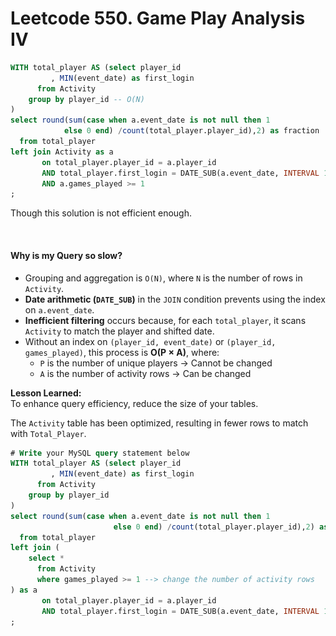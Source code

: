 # Leetcode 550. Game Play Analysis IV



```sql
WITH total_player AS (select player_id
         , MIN(event_date) as first_login
      from Activity
    group by player_id -- O(N)
)
select round(sum(case when a.event_date is not null then 1
            else 0 end) /count(total_player.player_id),2) as fraction 
  from total_player
left join Activity as a
       on total_player.player_id = a.player_id
       AND total_player.first_login = DATE_SUB(a.event_date, INTERVAL 1 DAY)
       AND a.games_played >= 1
;

```



Though this solution is not efficient enough.&#x20;

<figure><img src="../.gitbook/assets/스크린샷 2025-05-17 오후 2.00.42.png" alt=""><figcaption></figcaption></figure>

#### Why is my Query so slow?&#x20;

* Grouping and aggregation is `O(N)`, where `N` is the number of rows in `Activity`.
* **Date arithmetic (`DATE_SUB`)** in the `JOIN` condition prevents using the index on `a.event_date`.
* **Inefficient filtering** occurs because, for each `total_player`, it scans `Activity` to match the player and shifted date.
* Without an index on `(player_id, event_date)` or `(player_id, games_played)`, this process is **O(P × A)**, where:
  * `P` is the number of unique players  -> Cannot be changed
  * `A` is the number of activity rows -> Can be changed



**Lesson Learned:**\
To enhance query efficiency, reduce the size of your tables.

&#x20;The `Activity` table has been optimized, resulting in fewer rows to match with `Total_Player`.&#x20;

```sql
# Write your MySQL query statement below
WITH total_player AS (select player_id
         , MIN(event_date) as first_login
      from Activity
    group by player_id
)
select round(sum(case when a.event_date is not null then 1
                       else 0 end) /count(total_player.player_id),2) as fraction 
  from total_player
left join (
    select *
      from Activity
      where games_played >= 1 --> change the number of activity rows
) as a
       on total_player.player_id = a.player_id
       AND total_player.first_login = DATE_SUB(a.event_date, INTERVAL 1 DAY)
;
```
